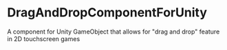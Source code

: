 # DragAndDropComponentForUnity
A component for Unity GameObject that allows for "drag and drop" feature in 2D touchscreen games
